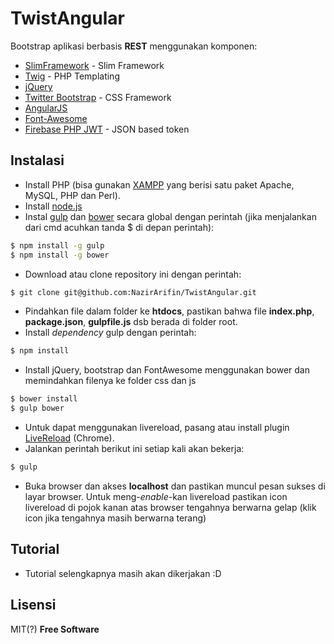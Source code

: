 # TwistAngular

Bootstrap aplikasi berbasis __REST__ menggunakan komponen:

  * [SlimFramework](http://www.slimframework.com/) - Slim Framework
  * [Twig](http://twig.sensiolabs.org/) - PHP Templating
  * [jQuery](https://jquery.com/)
  * [Twitter Bootstrap](http://getbootstrap.com/) - CSS Framework
  * [AngularJS](https://angularjs.org/)
  * [Font-Awesome](https://fortawesome.github.io/Font-Awesome/)
  * [Firebase PHP JWT](https://github.com/firebase/php-jwt) - JSON based token

## Instalasi
- Install PHP (bisa gunakan [XAMPP](https://www.apachefriends.org/download.html) yang berisi satu paket Apache, MySQL, PHP dan Perl). 
- Install [node.js](https://nodejs.org/)
- Instal [gulp](gulpjs.com/) dan [bower](http://bower.io/) secara global dengan perintah (jika menjalankan dari cmd acuhkan tanda $ di depan perintah):
```sh
$ npm install -g gulp
$ npm install -g bower
```
- Download atau clone repository ini dengan perintah:
```sh
$ git clone git@github.com:NazirArifin/TwistAngular.git
```
- Pindahkan file dalam folder ke __htdocs__, pastikan bahwa file __index.php__, __package.json__, __gulpfile.js__ dsb berada di folder root.
- Install _dependency_ gulp dengan perintah:
```sh
$ npm install
```
- Install jQuery, bootstrap dan FontAwesome menggunakan bower dan memindahkan filenya ke folder css dan js
```sh
$ bower install
$ gulp bower
```
- Untuk dapat menggunakan livereload, pasang atau install plugin [LiveReload](https://chrome.google.com/webstore/detail/livereload/jnihajbhpnppcggbcgedagnkighmdlei) (Chrome).
- Jalankan perintah berikut ini setiap kali akan bekerja:
```sh
$ gulp
```
- Buka browser dan akses __localhost__ dan pastikan muncul pesan sukses di layar browser. Untuk meng-_enable_-kan livereload pastikan icon livereload di pojok kanan atas browser tengahnya berwarna gelap (klik icon jika tengahnya masih berwarna terang)

## Tutorial
- Tutorial selengkapnya masih akan dikerjakan :D

## Lisensi
MIT(?)
__Free Software__